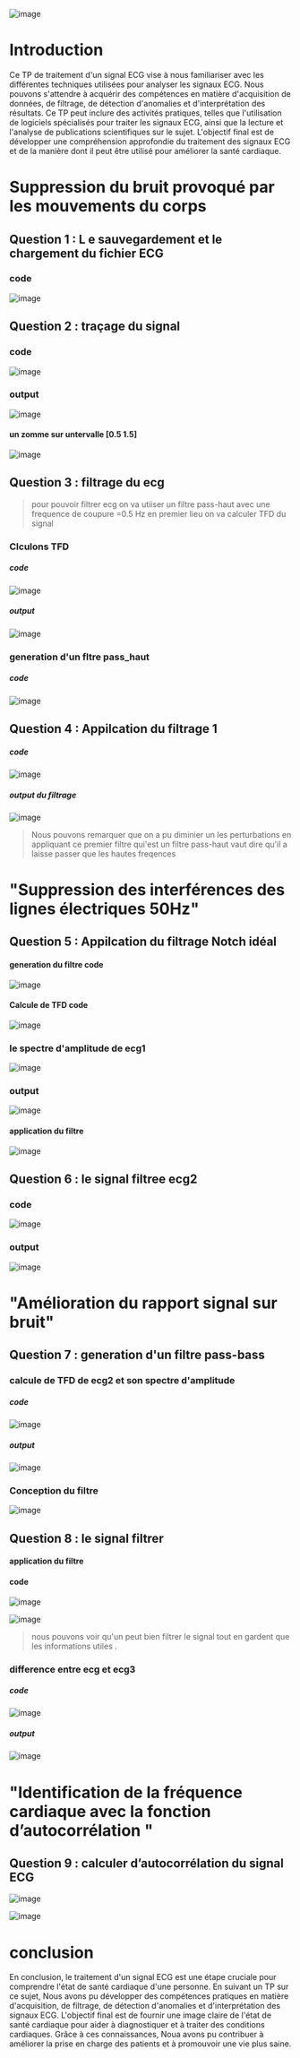  ![image](https://user-images.githubusercontent.com/106478263/216650607-e89758b6-119e-4eae-ab49-42f60d6bf4da.png)

# Introduction 

Ce  TP de traitement d'un signal ECG vise à nous  familiariser avec les différentes techniques utilisées pour analyser les signaux ECG. Nous pouvons  s'attendre à acquérir des compétences en matière d'acquisition de données, de filtrage, de détection d'anomalies et d'interprétation des résultats. Ce TP peut inclure des activités pratiques, telles que l'utilisation de logiciels spécialisés pour traiter les signaux ECG, ainsi que la lecture et l'analyse de publications scientifiques sur le sujet. L'objectif final est de développer une compréhension approfondie du traitement des signaux ECG et de la manière dont il peut être utilisé pour améliorer la santé cardiaque.

# Suppression du bruit provoqué par les mouvements du corps

## Question 1 : L e sauvegardement et le chargement du fichier ECG 

### code 

![image](https://user-images.githubusercontent.com/106478263/216651570-35c44d85-4d49-41f0-ba63-e3f2fd4c4e49.png)


## Question 2 : traçage  du signal 

### code 

![image](https://user-images.githubusercontent.com/106478263/216652525-2512170b-bce0-4ac9-b157-c392a51651e6.png)


### output 

![image](https://user-images.githubusercontent.com/106478263/216652927-7ef5df9a-8327-4cf7-8ebf-12bb956974bf.png)

#### un zomme sur untervalle [0.5 1.5]
![image](https://user-images.githubusercontent.com/106478263/216652625-fc1a147e-743e-4d5c-9031-e5553de07a57.png)

## Question 3 : filtrage du ecg 

> pour pouvoir filtrer ecg on va utiiser un filtre pass-haut avec une frequence de coupure =0.5 Hz 
> en premier lieu on va calculer TFD du signal 

### Clculons TFD 

##### code 
![image](https://user-images.githubusercontent.com/106478263/216656007-8e6bf314-e9b9-43d0-80a2-4fd1e8160b9d.png)

##### output 

![image](https://user-images.githubusercontent.com/106478263/216656139-050afb36-f16c-42ea-ad28-20cfc6fcc504.png)


### generation d'un fltre pass_haut

##### code 

![image](https://user-images.githubusercontent.com/106478263/216653892-f05dbaef-d60f-4307-b576-085b8cf9ca97.png)


## Question 4  :   Appilcation du filtrage 1

##### code 

![image](https://user-images.githubusercontent.com/106478263/216655106-d6352266-f9c2-45c0-b3f8-5a8b46d3d596.png)

##### output du filtrage

![image](https://user-images.githubusercontent.com/106478263/216656337-f5f70b17-b4dc-4987-b876-1a4aed00e06b.png)

> Nous pouvons remarquer que on a  pu diminier un les perturbations en appliquant ce premier filtre qui'est un filtre pass-haut vaut dire qu'il a laisse passer que les hautes freqences 


# "Suppression des interférences des lignes électriques 50Hz" 

## Question 5  :   Appilcation du filtrage Notch idéal

#### generation du filtre code 

![image](https://user-images.githubusercontent.com/106478263/216664592-b46f0406-4854-46a4-a5d3-e3e7e0eb1815.png)

#### Calcule de TFD  code 

![image](https://user-images.githubusercontent.com/106478263/216664794-8e2228e4-75fa-4782-bc47-ae050c6be8e6.png)

### le spectre d'amplitude de ecg1

![image](https://user-images.githubusercontent.com/106478263/216664986-6ba74617-bc33-4347-8148-efdc2302548f.png)

### output 

![image](https://user-images.githubusercontent.com/106478263/216665132-f21e7263-85b4-49c2-a3a8-2981f8c383d7.png)

#### application du filtre 

![image](https://user-images.githubusercontent.com/106478263/216665275-1b297b3c-4af9-4eba-a831-e014a7d2f6c0.png)

## Question 6  :   le signal filtree ecg2

### code 
![image](https://user-images.githubusercontent.com/106478263/216665473-71af3ce5-2a02-4766-aca0-f4bd8ee11a98.png)

### output 

![image](https://user-images.githubusercontent.com/106478263/216665604-755b2517-fa73-4497-a7f0-89bcd16e5084.png)


# "Amélioration du rapport signal sur bruit"

## Question 7 :   generation d'un filtre pass-bass 

### calcule de TFD de ecg2 et son spectre d'amplitude 
##### code 
![image](https://user-images.githubusercontent.com/106478263/216666605-8275a003-ca30-478c-a267-ba81448c0a0c.png)

##### output 
![image](https://user-images.githubusercontent.com/106478263/216666524-d96913f4-f58f-4d27-8076-726d3dec0045.png)

###  Conception du filtre 
![image](https://user-images.githubusercontent.com/106478263/216667069-3bd3a3fc-c7a7-4b89-b8fd-525412d5e350.png)

## Question 8  :   le signal filtrer 
#### application du filtre 

#### code 
![image](https://user-images.githubusercontent.com/106478263/216667425-8453c0c5-fca1-45b4-b25a-0bb0a8c86b77.png)

![image](https://user-images.githubusercontent.com/106478263/216667521-46be139a-01d1-43e7-ae85-acf6d8cbc03c.png)

> nous pouvons voir qu'un peut  bien filtrer le signal tout en gardent que les informations utiles .  

### difference entre ecg et ecg3 
##### code 
![image](https://user-images.githubusercontent.com/106478263/216668419-d27f439d-f326-428a-8983-9fb5e3827630.png)
##### output 

![image](https://user-images.githubusercontent.com/106478263/216668696-b691d575-5751-4b2a-9907-25de397d6d01.png)

# "Identification de la fréquence cardiaque avec la fonction d’autocorrélation "



## Question 9 :     calculer d’autocorrélation du signal ECG

![image](https://user-images.githubusercontent.com/106478263/216668959-e2694d06-4e95-49b3-888c-d42a782288a8.png)

![image](https://user-images.githubusercontent.com/106478263/216669083-98928846-5a5b-4ba1-85fe-386af6a97411.png)


# conclusion 

 En conclusion, le traitement d'un signal ECG est une étape cruciale pour comprendre l'état de santé cardiaque d'une personne. En suivant un TP sur ce sujet, Nous avons pu  développer des compétences pratiques en matière d'acquisition, de filtrage, de détection d'anomalies et d'interprétation des signaux ECG. L'objectif final est de fournir une image claire de l'état de santé cardiaque pour aider à diagnostiquer et à traiter des conditions cardiaques. Grâce à ces connaissances, Noua avons pu  contribuer à améliorer la prise en charge des patients et à promouvoir une vie plus saine.
 
